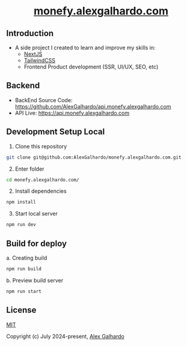 <div align="center">
	<h1 align="center"><a href="https://monefy.alexgalhardo.com/" target="_blank">monefy.alexgalhardo.com</a></h1>
</div>

## Introduction

- A side project I created to learn and improve my skills in:
   - [NextJS](https://nextjs.org/)
   - [TailwindCSS](https://tailwindcss.com/)
   - Frontend Product development (SSR, UI/UX, SEO, etc)

## Backend
- BackEnd Source Code: <https://github.com/AlexGalhardo/api.monefy.alexgalhardo.com>
- API Live: <https://api.monefy.alexgalhardo.com>

## Development Setup Local

1. Clone this repository
```bash
git clone git@github.com:AlexGalhardo/monefy.alexgalhardo.com.git
```

2. Enter folder
```bash
cd monefy.alexgalhardo.com/
```

2. Install dependencies
```bash
npm install
```

3. Start local server
```bash
npm run dev
```

## Build for deploy

a. Creating build
```bash
npm run build
```

b. Preview build server
```bash
npm run start
```

## License

[MIT](http://opensource.org/licenses/MIT)

Copyright (c) July 2024-present, [Alex Galhardo](https://github.com/AlexGalhardo)
